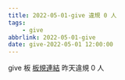 ```yaml
---
title: 2022-05-01-give 違規 0 人
tags:
    - give
abbrlink: 2022-05-01-give
date: give-2022-05-01 12:00:00
---
```

give 板 [板規連結](https://www.ptt.cc/bbs/give/M.1612495900.A.C32.html)
昨天違規 0 人

